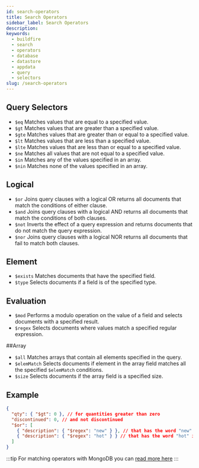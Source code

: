 ```yaml
---
id: search-operators
title: Search Operators
sidebar_label: Search Operators
description:
keywords:
  - buildfire
  - search
  - operators
  - database
  - datastore
  - appdata
  - query
  - selectors
slug: /search-operators
---
```


## Query Selectors

- `$eq` Matches values that are equal to a specified value.
- `$gt` Matches values that are greater than a specified value.
- `$gte` Matches values that are greater than or equal to a specified value.
- `$lt` Matches values that are less than a specified value.
- `$lte` Matches values that are less than or equal to a specified value.
- `$ne` Matches all values that are not equal to a specified value.
- `$in` Matches any of the values specified in an array.
- `$nin` Matches none of the values specified in an array.

## Logical

- `$or` Joins query clauses with a logical OR returns all documents that match the conditions of either clause.
- `$and` Joins query clauses with a logical AND returns all documents that match the conditions of both clauses.
- `$not` Inverts the effect of a query expression and returns documents that do not match the query expression.
- `$nor` Joins query clauses with a logical NOR returns all documents that fail to match both clauses.

## Element

- `$exists` Matches documents that have the specified field.
- `$type` Selects documents if a field is of the specified type.

## Evaluation

- `$mod` Performs a modulo operation on the value of a field and selects documents with a specified result.
- `$regex` Selects documents where values match a specified regular expression.

##Array

- `$all` Matches arrays that contain all elements specified in the query.
- `$elemMatch` Selects documents if element in the array field matches all the specified `$elemMatch` conditions.
- `$size` Selects documents if the array field is a specified size.

## Example

```json
{
  "qty": { "$gt": 0 }, // for quantities greater than zero
  "discontinued": 0, // and not discontinued
  "$or": [
    { "description": { "$regex": "new" } }, // that has the word "new" in it
    { "description": { "$regex": "hot" } } // that has the word "hot" in it
  ]
}
```

:::tip
For matching operators with MongoDB you can [read more here](http://docs.mongodb.org/manual/reference/operator/query/)
:::
